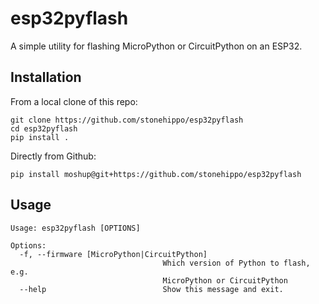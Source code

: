 # esp32pyflash

A simple utility for flashing MicroPython or CircuitPython on an ESP32.

## Installation

From a local clone of this repo:

```
git clone https://github.com/stonehippo/esp32pyflash
cd esp32pyflash
pip install .
```

Directly from Github:

```
pip install moshup@git+https://github.com/stonehippo/esp32pyflash
```

## Usage

```
Usage: esp32pyflash [OPTIONS]

Options:
  -f, --firmware [MicroPython|CircuitPython]
                                  Which version of Python to flash, e.g.
                                  MicroPython or CircuitPython
  --help                          Show this message and exit.
```
